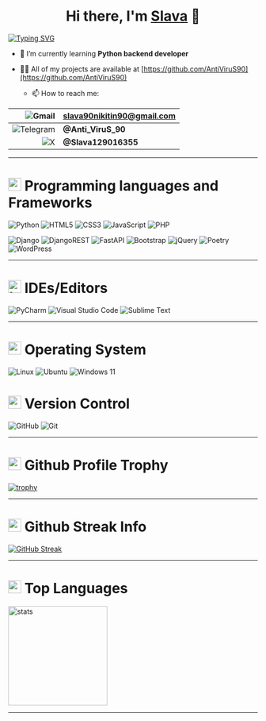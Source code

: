 ﻿<h1 style="text-align: center">Hi there, I'm <a href="https://github.com/AntiViruS90">Slava</a> 👋 </h1>

[![Typing SVG](https://readme-typing-svg.herokuapp.com?font=Fira+Code&pause=1000&width=450&height=30&lines=Python+backend+developer)](https://git.io/typing-svg)

- 🌱 I’m currently learning **Python backend developer**

- 👨‍💻 All of my projects are available at [https://github.com/AntiViruS90](https://github.com/AntiViruS90)

  - 📫 How to reach me:
        
|          ![Gmail](https://img.shields.io/badge/Gmail-D14836?style=for-the-badge&logo=gmail&logoColor=white) | **slava90nikitin90@gmail.com** |
|------------------------------------------------------------------------------------------------------------:|--------------------------------|
| ![Telegram](https://img.shields.io/badge/Telegram-2CA5E0?style=for-the-badge&logo=telegram&logoColor=white) | **@Anti_ViruS_90**             |
|               ![X](https://img.shields.io/badge/X-%23000000.svg?style=for-the-badge&logo=X&logoColor=white) | **@Slava129016355**            |



<hr>
<h1><img width="26" height="26" src="https://img.icons8.com/fluency/48/code.png" alt="code"/> Programming languages and Frameworks</h1>

![Python](https://img.shields.io/badge/python-3670A0?style=for-the-badge&logo=python&logoColor=ffdd54)
![HTML5](https://img.shields.io/badge/html5-%23E34F26.svg?style=for-the-badge&logo=html5&logoColor=white)
![CSS3](https://img.shields.io/badge/css3-%231572B6.svg?style=for-the-badge&logo=css3&logoColor=white)
![JavaScript](https://img.shields.io/badge/javascript-%23323330.svg?style=for-the-badge&logo=javascript&logoColor=%23F7DF1E)
![PHP](https://img.shields.io/badge/php-%23777BB4.svg?style=for-the-badge&logo=php&logoColor=white)

![Django](https://img.shields.io/badge/django-%23092E20.svg?style=for-the-badge&logo=django&logoColor=white)
![DjangoREST](https://img.shields.io/badge/DJANGO-REST-ff1709?style=for-the-badge&logo=django&logoColor=white&color=ff1709&labelColor=gray)
![FastAPI](https://img.shields.io/badge/FastAPI-005571?style=for-the-badge&logo=fastapi)
![Bootstrap](https://img.shields.io/badge/bootstrap-%238511FA.svg?style=for-the-badge&logo=bootstrap&logoColor=white)
![jQuery](https://img.shields.io/badge/jquery-%230769AD.svg?style=for-the-badge&logo=jquery&logoColor=white)
![Poetry](https://img.shields.io/badge/Poetry-%233B82F6.svg?style=for-the-badge&logo=poetry&logoColor=0B3D8D)
![WordPress](https://img.shields.io/badge/WordPress-%23117AC9.svg?style=for-the-badge&logo=WordPress&logoColor=white)

<hr>

<h1><img width="26" height="26" src="https://img.icons8.com/fluency/48/laptop.png" alt="laptop"/> IDEs/Editors</h1>

![PyCharm](https://img.shields.io/badge/pycharm-143?style=for-the-badge&logo=pycharm&logoColor=black&color=black&labelColor=green)
![Visual Studio Code](https://img.shields.io/badge/Visual%20Studio%20Code-0078d7.svg?style=for-the-badge&logo=visual-studio-code&logoColor=white)
![Sublime Text](https://img.shields.io/badge/sublime_text-%23575757.svg?style=for-the-badge&logo=sublime-text&logoColor=important)

<hr>
<h1><img width="26" height="26" src="https://img.icons8.com/color/48/operating-system--v1.png" alt="operating-system--v1"/> Operating System</h1>

![Linux](https://img.shields.io/badge/Linux-FCC624?style=for-the-badge&logo=linux&logoColor=black)
![Ubuntu](https://img.shields.io/badge/Ubuntu-E95420?style=for-the-badge&logo=ubuntu&logoColor=white)
![Windows 11](https://img.shields.io/badge/Windows%2011-%230079d5.svg?style=for-the-badge&logo=Windows%2011&logoColor=white)


<h1><img width="26" height="26" src="https://img.icons8.com/color/48/control-panel--v2.png" alt="control-panel--v2"/> Version Control</h1>

![GitHub](https://img.shields.io/badge/github-%23121011.svg?style=for-the-badge&logo=github&logoColor=white)
![Git](https://img.shields.io/badge/git-%23F05033.svg?style=for-the-badge&logo=git&logoColor=white)

<hr>

<h1><img width="26" height="26" src="https://img.icons8.com/office/50/trophy.png" alt="trophy"/> Github Profile Trophy</h1>

[![trophy](https://github-profile-trophy.vercel.app/?username=AntiViruS90&theme=tokyonight)](https://github.com/ryo-ma/github-profile-trophy)
<hr>

<h1><img width="26" height="26" src="https://img.icons8.com/fluency/48/github.png" alt="github"/> Github Streak Info</h1>

[![GitHub Streak](https://streak-stats.demolab.com?user=AntiViruS90&theme=tokyonight&border_radius=10&date_format=j%20M%5B%20Y%5D&card_width=600)](https://git.io/streak-stats)
<hr>

<h1><img width="26" height="26" src="https://img.icons8.com/fluency/48/rebalance-portfolio.png" alt="rebalance-portfolio"/>  Top Languages</h1>

<a href="https://github.com/anuraghazra/convoychat">
  <img height=200 alt="stats" align="center" src="https://github-readme-stats.vercel.app/api/top-langs?username=AntiViruS90&hide=javascript&size_weight=0&count_weight=2&layout=compact&theme=radical&langs_count=8&card_width=420" />
</a>
<hr>
